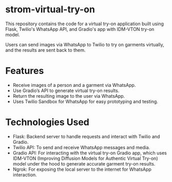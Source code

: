 # strom-virtual-try-on

This repository contains the code for a virtual try-on application built using Flask, Twilio's WhatsApp API, and Gradio's app with IDM-VTON try-on model. 

Users can send images via WhatsApp to Twilio to try on garments virtually, and the results are sent back to them.

# Features

  - Receive images of a person and a garment via WhatsApp.
  - Use Gradio’s API to generate virtual try-on results.
  - Return the resulting image to the user via WhatsApp.
  - Uses Twilio Sandbox for WhatsApp for easy prototyping and testing.


# Technologies Used

  -  Flask: Backend server to handle requests and interact with Twilio and Gradio.
  -  Twilio API: To send and receive WhatsApp messages and media.
  -  Gradio API: For interacting with the virtual try-on Gradio app, which uses IDM-VTON (Improving Diffusion Models for Authentic Virtual Try-on) model under the hood to generate accurate garment try-on results.
  -  Ngrok: For exposing the local server to the internet for WhatsApp interaction.

